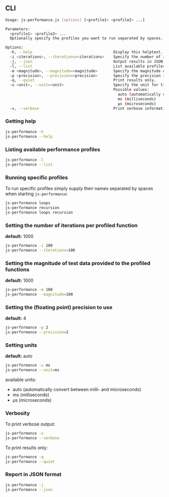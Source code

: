 ## CLI

```bash
Usage: js-performance.js [options] [<profile1> <profile2> ...]

Parameters:
  <profile1> <profile2> ...
  Optionally specify the profiles you want to run separated by spaces.

Options:
  -h, --help                                    Display this helptext.
  -i <iterations>, --iterations=<iterations>    Specify the number of iterations per profiled function. Default: 1000.
  -j, --json                                    Output results in JSON format.
  -l, --list                                    List available profiles.
  -m <magnitude>, --magnitude=<magnitude>       Specify the magnitude of testdata. Default: 1000.
  -p <precision>, --precision=<precision>       Specify the precision in terms of decimal places of results. Default: 4 decimals.
  -q, --quiet                                   Print results only.
  -u <unit>, --unit=<unit>                      Specify the unit for time output. Default: auto.
                                                Possible values:
                                                  auto (automatically convert between milli- and microseconds)
                                                  ms (milliseconds)
                                                  µs (microseconds)
  -v, --verbose                                 Print verbose information.
```

### Getting help

```bash
js-performance -h
js-performance --help
```

### Listing available performance profiles

```bash
js-performance -l
js-performance --list
```

### Running specific profiles

To run specific profiles simply supply their names separated by spaces when starting `js-performance`:

```bash
js-performance loops
js-performance recursion
js-performance loops recursion
```

### Setting the number of iterations per profiled function

**default:** 1000

```bash
js-performance -i 100
js-performance --iterations=100
```

### Setting the magnitude of test data provided to the profiled functions

**default:** 1000

```bash
js-performance -m 100
js-performance --magnitude=100
```

### Setting the (floating point) precision to use

**default:** 4

```bash
js-performance -p 2
js-performance --precision=2
```

### Setting units

**default:** auto

```bash
js-performance -u ms
js-performance --unit=ms
```

available units:

* auto (automatically convert between milli- and microseconds)
* ms (milliseconds)
* µs (microseconds)

### Verbosity

To print verbose output:

```bash
js-performance -v
js-performance --verbose
```

To print results only:

```bash
js-performance -q
js-performance --quiet
```

### Report in JSON format

```bash
js-performance -j
js-performance --json
```
